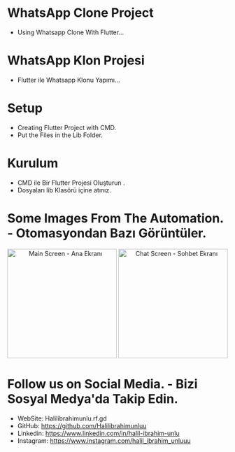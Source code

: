# WhatsApp Clone Project
* Using Whatsapp Clone With Flutter...

# WhatsApp Klon Projesi
* Flutter ile Whatsapp Klonu Yapımı...

# Setup
* Creating Flutter Project with CMD.
* Put the Files in the Lib Folder.

# Kurulum
* CMD ile Bir Flutter Projesi Oluşturun .
* Dosyaları lib Klasörü içine atınız.

# Some Images From The Automation. - Otomasyondan Bazı Görüntüler.

<p align="center">
  <img src="https://media-exp1.licdn.com/dms/image/C4E22AQF3geQ9nTNSlA/feedshare-shrink_2048_1536/0/1648638625288?e=1664409600&v=beta&t=DcS31rV4RCgj3395dhB598jx2eiv2G-7psMPcmoBAXk" width="250" title="Main Screen - Ana Ekranı">
  <img src="https://media-exp1.licdn.com/dms/image/C4E22AQE0KQcYsxXY4A/feedshare-shrink_800/0/1648638625013?e=1664409600&v=beta&t=Xxls5LYWiP81w0CSSYoupcl0Cz576tCm9wsRdbSWQno" width="250"  title="Chat Screen - Sohbet Ekranı">
</p>

# Follow us on Social Media. - Bizi Sosyal Medya'da Takip Edin.
* WebSite: Halilibrahimunlu.rf.gd
* GitHub: https://github.com/Halilibrahimunluu
* Linkedin: https://www.linkedin.com/in/halil-ibrahim-unlu
* Instagram: https://www.instagram.com/halil_ibrahim_unluuu
